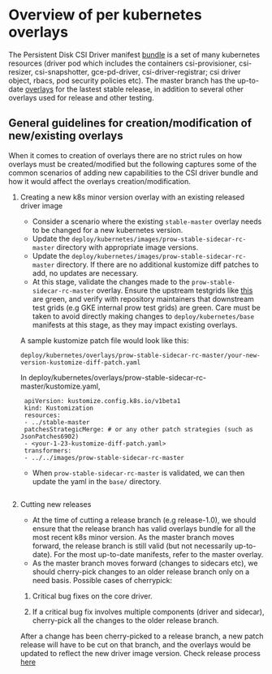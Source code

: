 # Overview of per kubernetes overlays

The Persistent Disk CSI Driver manifest [bundle](../../deploy/kubernetes/base) is a set of many kubernetes resources (driver pod which includes the containers csi-provisioner, csi-resizer, csi-snapshotter, gce-pd-driver, csi-driver-registrar; csi driver object, rbacs, pod security policies etc). The master branch has the up-to-date [overlays](https://github.com/kubernetes-sigs/gcp-compute-persistent-disk-csi-driver/tree/master/deploy/kubernetes/overlays) for the lastest stable release, in addition to several other overlays used for release and other testing.

## General guidelines for creation/modification of new/existing overlays

When it comes to creation of overlays there are no strict rules on how overlays must be created/modified but the following captures some of the common scenarios of adding new capabilities to the CSI driver bundle and how it would affect the overlays creation/modification.

1. Creating a new k8s minor version overlay with an existing released driver image
   * Consider a scenario where the existing `stable-master` overlay needs to be changed for a new kubernetes version.
   * Update the `deploy/kubernetes/images/prow-stable-sidecar-rc-master` directory with appropriate image versions.
   * Update the `deploy/kubernetes/images/prow-stable-sidecar-rc-master` directory. If there are no additional kustomize diff patches to add, no updates are necessary.
   * At this stage, validate the changes made to the `prow-stable-sidecar-rc-master` overlay. Ensure the upstream testgrids like [this](https://k8s-testgrid.appspot.com/provider-gcp-compute-persistent-disk-csi-driver) are green, and verify with repository maintainers that downstream test grids (e.g GKE internal prow test grids) are green. Care must be taken to avoid directly making changes to `deploy/kubernetes/base` manifests at this stage, as they may impact existing overlays.

   A sample kustomize patch file would look like this:

   ```
   deploy/kubernetes/overlays/prow-stable-sidecar-rc-master/your-new-version-kustomize-diff-patch.yaml
   ```

   In deploy/kubernetes/overlays/prow-stable-sidecar-rc-master/kustomize.yaml,

   ```
    apiVersion: kustomize.config.k8s.io/v1beta1
    kind: Kustomization
    resources:
    - ../stable-master
    patchesStrategicMerge: # or any other patch strategies (such as JsonPatches6902)
    - <your-1-23-kustomize-diff-patch.yaml>
    transformers:
    - ../../images/prow-stable-sidecar-rc-master
   ```

   * When `prow-stable-sidecar-rc-master` is validated, we can then update the yaml in the `base/` directory.
   ```

2. Cutting new releases
   * At the time of cutting a release branch (e.g release-1.0), we should ensure that the release branch has valid overlays bundle for all the most recent k8s minor version. As the master branch moves forward, the release branch is still valid (but not necessarily up-to-date). For the most up-to-date manifests, refer to the master overlay.
   * As the master branch moves forward (changes to sidecars etc), we should cherry-pick changes to an older release branch only on a need basis. Possible cases of cherrypick:

    1. Critical bug fixes on the core driver.

    2. If a critical bug fix involves multiple components (driver and sidecar), cherry-pick all the changes to the older release branch.

   After a change has been cherry-picked to a release branch, a new patch release will have to be cut on that branch, and the overlays would be updated to reflect the new driver image version. Check release process [here](../../release-tools/README.md)
